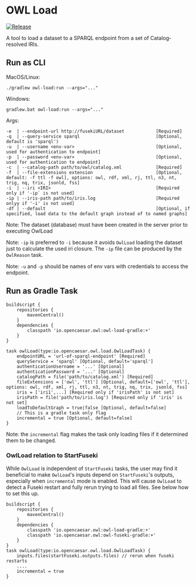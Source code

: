 # OWL Load

[![Release](https://img.shields.io/github/v/tag/opencaesar/owl-tools?label=release)](https://github.com/opencaesar/owl-tools/releases/latest)

A tool to load a dataset to a SPARQL endpoint from a set of Catalog-resolved IRIs.

## Run as CLI
MacOS/Linux:
```
./gradlew owl-load:run --args="..."
```
Windows:
```
gradlew.bat owl-load:run --args="..."
```

Args:
```
-e  | --endpoint-url http://fusekiURL/dataset            [Required]
-q  | --query-service sparql                             [Optional, default is 'sparql')
-u  | --username <env-var>                               [Optional, used for authentication to endpoint]
-p  | --password <env-var>                               [Optional, used for authentication to endpoint]
-c  | --catalog-path path/to/owl/catalog.xml             [Required]
-f  | --file-extensions extension                        [Optional, default: -f ttl -f owl], options: owl, rdf, xml, rj, ttl, n3, nt, trig, nq, trix, jsonld, fss]
-i  | --iri <IRI>                                        [Required only if '-ip` is not used]
-ip | --iris-path path/to/iris.log                       [Required onlyy if '-i' is not used]
-df | --default                                          [Optional, if specified, load data to the default graph instead of to named graphs]
```
Note: The dataset (database) must have been created in the server prior to executing OwlLoad

Note: `-ip` is preferred to `-i` because it avoids `OwlLoad` loading the dataset just to calculate the used iri closure. The `-ip` file can be produced by the `OwlReason` task.

Note: `-u` and `-p` should be names of env vars with credentials to access the endpoint.

## Run as Gradle Task

```
buildscript {
	repositories {
  		mavenCentral()
	}
	dependencies {
		classpath 'io.opencaesar.owl:owl-load-gradle:+'
	}
}

task owlLoad(type:io.opencaesar.owl.load.OwlLoadTask) {
	endpointURL = 'url-of-sparql-endpoint' [Required]
	queryService = 'sparql' [Optional, default='sparql']
	authenticationUsername = '...' [Optional]
	authenticationPassword = '...' [Optional]
	catalogPath = file('path/to/catalog.xml') [Required]
    fileExtensions = ['owl', 'ttl'] [Optional, default=['owl', 'ttl'], options: owl, rdf, xml, rj, ttl, n3, nt, trig, nq, trix, jsonld, fss]
    iris = ['iri1',...] [Required only if 'irisPath' is not set]
    irisPath = file('path/to/iris.log') [Required only if 'iris' is not set]
    loadToDefaultGraph = true|false [Optional, default=false]
    // This is a gradle task only flag
    incremental = true [Optional, default=false]
}               
```

Note: the `incremental` flag makes the task only loading files if it determined them to be changed. 

### OwlLoad relation to StartFuseki

While `OwlLoad` is independent of `StartFuseki` tasks, the user may find it
beneficial to make `OwlLoad`'s inputs depend on `StartFuseki`'s outputs, especially
when `incremental` mode is enabled.  This will cause `OwlLoad` to detect a Fuseki 
restart and fully rerun trying to load all files. See below how to set this up.

```
buildscript {
	repositories {
  		mavenCentral()
	}
	dependencies {
		classpath 'io.opencaesar.owl:owl-load-gradle:+'
		classpath 'io.opencaesar.owl:owl-fuseki-gradle:+'
	}
}
task owlLoad(type:io.opencaesar.owl.load.OwlLoadTask) {
	inputs.files(startFuseki.outputs.files) // rerun when fuseki restarts
	....
	incremental = true
}               
```
